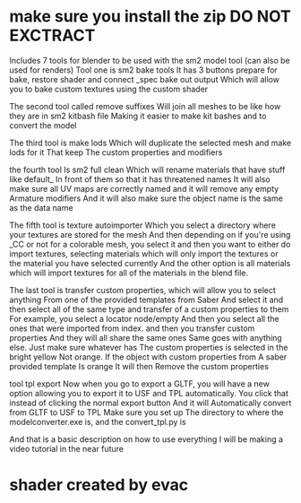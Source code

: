 # make sure you install the zip DO NOT EXCTRACT

Includes 7 tools for blender to be used with the sm2 model tool (can also be used for renders)
Tool one is sm2 bake tools It has 3 buttons prepare for bake, restore shader and connect _spec bake out output Which will allow you to bake custom textures using the custom shader

The second tool called remove suffixes Will join all meshes to be like how they are in sm2 kitbash file Making it easier to make kit bashes and to convert the model

The third tool is make lods Which will duplicate the selected mesh and make lods for it That keep The custom properties and modifiers

the fourth tool Is sm2 full clean Which will rename materials that have stuff like default_ In front of them so that it has threatened names It will also make sure all UV maps are correctly named and it will remove any empty Armature modifiers And it will also make sure the object name is the same as the data name

The fifth tool is texture autoimporter Which you select a directory where your textures are stored for the mesh And then depending on if you're using _CC or not for a colorable mesh, you select it and then you want to either do import textures, selecting materials which will only import the textures or the material you have selected currently And the other option is all materials which will import textures for all of the materials in the blend file.

The last tool is transfer custom properties, which will allow you to select anything From one of the provided templates from Saber And select it and then select all of the same type and transfer of a custom properties to them For example, you select a locator node/empty And then you select all the ones that were imported from index. and then you transfer custom properties And they will all share the same ones Same goes with anything else. Just make sure whatever has The custom properties is selected in the bright yellow Not orange. If the object with custom properties from A saber provided template Is orange It will then Remove the custom properties

tool tpl export Now when you go to export a GLTF, you will have a new option allowing you to export it to USF and TPL automatically.
You click that instead of clicking the normal export button And it will Automatically convert from GLTF to USF to TPL
Make sure you set up The directory to where the modelconverter.exe is, and the convert_tpl.py is

And that is a basic description on how to use everything I will be making a video tutorial in the near future

# shader created by evac
